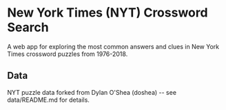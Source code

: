 # New York Times (NYT) Crossword Search

A web app for exploring the most common answers and clues in New York Times crossword puzzles from 1976-2018.

## Data
NYT puzzle data forked from Dylan O'Shea (doshea) -- see data/README.md for details.
